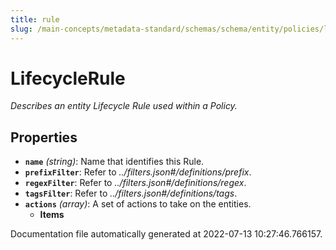 ```yaml
---
title: rule
slug: /main-concepts/metadata-standard/schemas/schema/entity/policies/lifecycle
---
```


# LifecycleRule

*Describes an entity Lifecycle Rule used within a Policy.*

## Properties

- **`name`** *(string)*: Name that identifies this Rule.
- **`prefixFilter`**: Refer to *../filters.json#/definitions/prefix*.
- **`regexFilter`**: Refer to *../filters.json#/definitions/regex*.
- **`tagsFilter`**: Refer to *../filters.json#/definitions/tags*.
- **`actions`** *(array)*: A set of actions to take on the entities.
  - **Items**


Documentation file automatically generated at 2022-07-13 10:27:46.766157.
